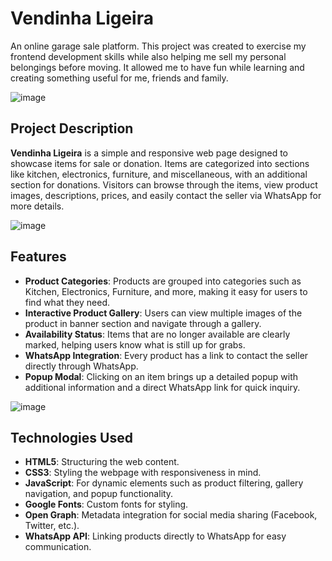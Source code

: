 # Vendinha Ligeira

An online garage sale platform. This project was created to exercise my frontend development skills while also helping me sell my personal belongings before moving. It allowed me to have fun while learning and creating something useful for me, friends and family.

![image](https://github.com/user-attachments/assets/a465087b-8a81-4ad6-9343-626e8ad03592)

## Project Description

**Vendinha Ligeira** is a simple and responsive web page designed to showcase items for sale or donation. Items are categorized into sections like kitchen, electronics, furniture, and miscellaneous, with an additional section for donations. Visitors can browse through the items, view product images, descriptions, prices, and easily contact the seller via WhatsApp for more details.

![image](https://github.com/user-attachments/assets/63384faf-ba02-4c10-a05f-4c7da5a29829)

## Features

- **Product Categories**: Products are grouped into categories such as Kitchen, Electronics, Furniture, and more, making it easy for users to find what they need.
- **Interactive Product Gallery**: Users can view multiple images of the product in banner section and navigate through a gallery.
- **Availability Status**: Items that are no longer available are clearly marked, helping users know what is still up for grabs.
- **WhatsApp Integration**: Every product has a link to contact the seller directly through WhatsApp.
- **Popup Modal**: Clicking on an item brings up a detailed popup with additional information and a direct WhatsApp link for quick inquiry.

![image](https://github.com/user-attachments/assets/eccaba69-766e-4c00-bb04-7cc1335c7d40)

## Technologies Used

- **HTML5**: Structuring the web content.
- **CSS3**: Styling the webpage with responsiveness in mind. 
- **JavaScript**: For dynamic elements such as product filtering, gallery navigation, and popup functionality.
- **Google Fonts**: Custom fonts for styling.
- **Open Graph**: Metadata integration for social media sharing (Facebook, Twitter, etc.).
- **WhatsApp API**: Linking products directly to WhatsApp for easy communication.
